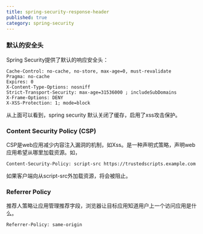 ```yaml
---
title: spring-security-response-header
published: true
category: spring-security
---
```


### 默认的安全头
Spring Security提供了默认的响应安全头：
```
Cache-Control: no-cache, no-store, max-age=0, must-revalidate
Pragma: no-cache
Expires: 0
X-Content-Type-Options: nosniff
Strict-Transport-Security: max-age=31536000 ; includeSubDomains
X-Frame-Options: DENY
X-XSS-Protection: 1; mode=block
```
从上面可以看到，spring security 默认关闭了缓存，启用了xss攻击保护。

### Content Security Policy (CSP)
CSP是web应用减少内容注入漏洞的机制，如Xss。是一种声明式策略，声明web应用希望从哪里加载资源。如，
```
Content-Security-Policy: script-src https://trustedscripts.example.com
```
如果客户端向从script-src外加载资源，将会被阻止。

### Referrer Policy
推荐人策略让应用管理推荐字段，浏览器让目标应用知道用户上一个访问应用是什么。
```
Referrer-Policy: same-origin
```